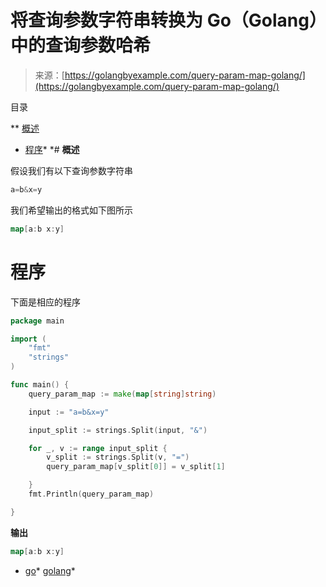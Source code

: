 <!--yml

类别：未分类

日期：2024-10-13 06:40:32

-->

# 将查询参数字符串转换为 Go（Golang）中的查询参数哈希

> 来源：[https://golangbyexample.com/query-param-map-golang/](https://golangbyexample.com/query-param-map-golang/)

目录

**   [概述](#Overview "Overview")

+   [程序](#Program "Program")*  *# **概述**

假设我们有以下查询参数字符串

```go
a=b&x=y
```

我们希望输出的格式如下图所示

```go
map[a:b x:y]
```

# **程序**

下面是相应的程序

```go
package main

import (
	"fmt"
	"strings"
)

func main() {
	query_param_map := make(map[string]string)

	input := "a=b&x=y"

	input_split := strings.Split(input, "&")

	for _, v := range input_split {
		v_split := strings.Split(v, "=")
		query_param_map[v_split[0]] = v_split[1]

	}
	fmt.Println(query_param_map)

}
```

**输出**

```go
map[a:b x:y]
```

+   [go](https://golangbyexample.com/tag/go/)*   [golang](https://golangbyexample.com/tag/golang/)*
